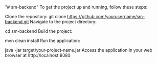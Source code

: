 "# sm-backend" 
To get the project up and running, follow these steps:

Clone the repository:
git clone https://github.com/yourusername/sm-backend.git
Navigate to the project directory:

cd sm-backend
Build the project:

mvn clean install
Run the application:

java -jar target/your-project-name.jar
Access the application in your web browser at http://localhost:8080

